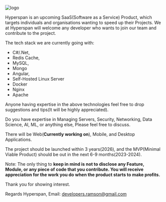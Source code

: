 
![logo](https://github.com/Hyperspan/.github/assets/66792236/720fa85c-333b-44a3-a30d-e361f7f79191)


Hyperspan is an upcoming SaaS(Software as a Service) Product, which targets individuals and organisations wanting to speed up their Projects. 
We at Hyperspan will welcome any developer who wants to join our team and contribute to the project.  

The tech stack we are currently going with:
- C#/.Net,
- Redis Cache,
- MySQL,
- Mongo
- Angular,
- Self-Hosted Linux Server 
- Docker
- Nginx
- Apache

Anyone having expertise in the above technologies feel free to drop suggestions and tips(It will be highly appreciated).

Do you have expertise in Managing Servers, Security, Networking, Data Science, AI, ML, or anything else, Please feel free to discuss. 

There will be Web(__Currently working on__), Mobile, and Desktop Applications.

The project should be launched within 3 years(2026), and the MVP(Minimal Viable Product) should be out in the next 6-9 months(2023-2024). 

Note: The only thing to **keep in mind is not to disclose any Feature, Module, or any piece of code that you contribute. You will receive appreciation for the work you do when the product starts to make profits.**

Thank you for showing interest.

Regards Hyperspan,
Email: developers.ramson@gmail.com
